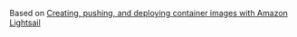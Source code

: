 Based on [Creating, pushing, and deploying container images
with Amazon Lightsail](https://aws.amazon.com/getting-started/hands-on/lightsail-containers/)



